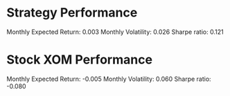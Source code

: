 # Strategy Performance
Monthly Expected Return: 0.003
Monthly Volatility: 0.026
Sharpe ratio: 0.121
# Stock XOM Performance
Monthly Expected Return: -0.005
Monthly Volatility: 0.060
Sharpe ratio: -0.080
